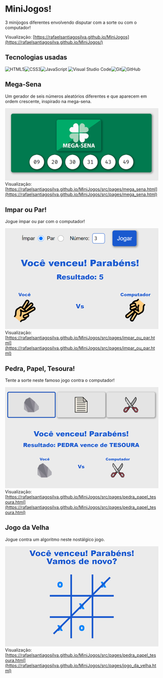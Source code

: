 # MiniJogos!

3 minijogos diferentes envolvendo disputar com a sorte ou com o computador!

Visualização: [https://rafaelsantiagosilva.github.io/MiniJogos](https://rafaelsantiagosilva.github.io/MiniJogos/)

## Tecnologias usadas

![HTML5](https://img.shields.io/badge/HTML5-E34F26?style=for-the-badge&logo=html5&logoColor=white)![CSS3](https://img.shields.io/badge/CSS3-1572B6?style=for-the-badge&logo=css3&logoColor=white)![JavaScript](https://img.shields.io/badge/JavaScript-F7DF1E?style=for-the-badge&logo=javascript&logoColor=black)
![Visual Studio Code](https://img.shields.io/badge/Visual%20Studio%20Code-0078d7.svg?style=for-the-badge&logo=visual-studio-code&logoColor=white)![Git](https://img.shields.io/badge/git-%23F05033.svg?style=for-the-badge&logo=git&logoColor=white)![GitHub](https://img.shields.io/badge/github-%23121011.svg?style=for-the-badge&logo=github&logoColor=white)

## Mega-Sena

Um gerador de seis números aleatórios diferentes e que aparecem em ordem crescente, inspirado na mega-sena.

![Imagem do minijogo Mega-Sena](./src/assets/images/views/mega-sena.png)
Visualização: [https://rafaelsantiagosilva.github.io/MiniJogos/src/pages/mega_sena.html](https://rafaelsantiagosilva.github.io/MiniJogos/src/pages/mega_sena.html)

## Impar ou Par!

Jogue ímpar ou par com o computador!

![Imagem do minijogo Ímpar ou Par!](./src/assets/images/views/impar_ou_par.png)
Visualização: [https://rafaelsantiagosilva.github.io/MiniJogos/src/pages/impar_ou_par.html](https://rafaelsantiagosilva.github.io/MiniJogos/src/pages/impar_ou_par.html)

## Pedra, Papel, Tesoura!

Tente a sorte neste famoso jogo contra o computador!

![Imagem do minijogo Ímpar ou Par!](./src/assets/images/views/pedra_papel_tesoura.png)
Visualização: [https://rafaelsantiagosilva.github.io/MiniJogos/src/pages/pedra_papel_tesoura.html](https://rafaelsantiagosilva.github.io/MiniJogos/src/pages/pedra_papel_tesoura.html)

## Jogo da Velha

Jogue contra um algoritmo neste nostálgico jogo.

![Imagem do minijogo Jogo da Velha](./src/assets/images/views/jogo_da_velha.png)
Visualização: [https://rafaelsantiagosilva.github.io/MiniJogos/src/pages/pedra_papel_tesoura.html](https://rafaelsantiagosilva.github.io/MiniJogos/src/pages/jogo_da_velha.html)
